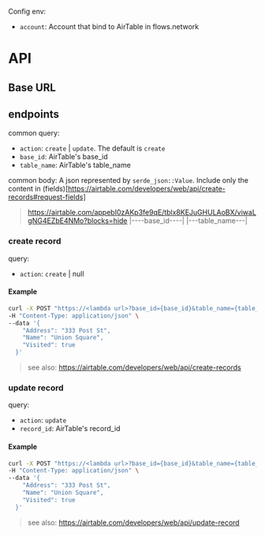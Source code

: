  Config
env:
- `account`: Account that bind to AirTable in flows.network

# API

## Base URL
> <lambda url>

## endpoints

common query:
- `action`: `create` | `update`. The default is `create`
- `base_id`: AirTable's base_id
- `table_name`: AirTable's table_name

common body:
A json represented by `serde_json::Value`. Include only the content in (fields)[https://airtable.com/developers/web/api/create-records#request-fields]

> https://airtable.com/appebI0zAKp3fe9qE/tblx8KEJuGHULAoBX/viwaLgNG4EZbE4NMo?blocks=hide
>                      |----base_id----| |---table_name---|

### create record
query:
- `action`: `create` | null

#### Example
```bash
curl -X POST "https://<lambda url>?base_id={base_id}&table_name={table_name}" \
-H "Content-Type: application/json" \
--data '{
    "Address": "333 Post St",
    "Name": "Union Square",
    "Visited": true
  }'
```

> see also: https://airtable.com/developers/web/api/create-records

### update record
query:
- `action`: `update`
- `record_id`: AirTable's record_id

#### Example
```bash
curl -X POST "https://<lambda url>?base_id={base_id}&table_name={table_name}&record_id={record_id}&action={update}" \
-H "Content-Type: application/json" \
--data '{
    "Address": "333 Post St",
    "Name": "Union Square",
    "Visited": true
  }'
```

> see also: https://airtable.com/developers/web/api/update-record
